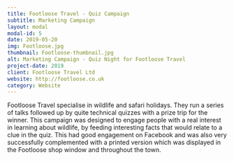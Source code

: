 ```yaml
---
title: Footloose Travel - Quiz Campaign
subtitle: Marketing Campaign
layout: modal
modal-id: 5
date: 2019-05-20
img: Footloose.jpg
thumbnail: Footloose-thumbnail.jpg
alt: Marketing Campaign - Quiz Night for Footloose Travel
project-date: 2019
client: Footloose Travel Ltd
website: http://footloose.co.uk
category: Website
---
```

Footloose Travel specialise in wildlife and safari holidays.  They run a series of talks followed up by quite technical quizzes with a prize trip for the winner.  This campaign was designed to engage people with a real interest in learning about wildlife, by feeding interesting facts that would relate to a clue in the quiz.  This had good engagement on Facebook and was also very successfully complemented with a printed version which was displayed in the Footloose shop window and throughout the town.
